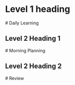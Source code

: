 <h1> Level 1 heading </h1>
# Daily Learning
<h2> Level 2 Heading 1 </h2>
# Morning Planning
<h2> Level 2 Heading 2 </h2>
# Review
